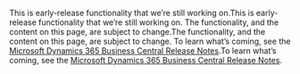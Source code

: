 <span data-ttu-id="ace12-101">This is early-release functionality that we’re still working on.</span><span class="sxs-lookup"><span data-stu-id="ace12-101">This is early-release functionality that we’re still working on.</span></span> <span data-ttu-id="ace12-102">The functionality, and the content on this page, are subject to change.</span><span class="sxs-lookup"><span data-stu-id="ace12-102">The functionality, and the content on this page, are subject to change.</span></span> <span data-ttu-id="ace12-103">To learn what’s coming, see the [Microsoft Dynamics 365 Business Central Release Notes](https://go.microsoft.com/fwlink/?linkid=2047422).</span><span class="sxs-lookup"><span data-stu-id="ace12-103">To learn what’s coming, see the [Microsoft Dynamics 365 Business Central Release Notes](https://go.microsoft.com/fwlink/?linkid=2047422).</span></span>